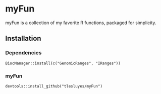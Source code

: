 # myFun
myFun is a collection of my favorite R functions, packaged for simplicity.

## Installation

### Dependencies
`BiocManager::install(c("GenomicRanges", "IRanges"))`

### myFun
`devtools::install_github("tlesluyes/myFun")`